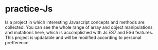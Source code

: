 # practice-Js
Is a project in which interesting Javascript concepts and methods are collected. You can see the whole range of array and object manipulations and mutations here, which is accomplished with Js ES7 and ES6 features. This project is updatable and will be modified according to personal prefference